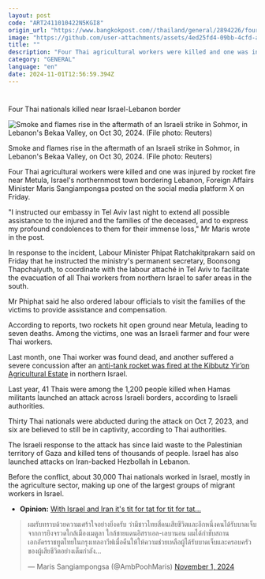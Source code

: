 ```yaml
---
layout: post
code: "ART2411010422N5KGI8"
origin_url: "https://www.bangkokpost.com//thailand/general/2894226/four-thai-nationals-killed-near-israel-lebanon-border"
image: "https://github.com/user-attachments/assets/4ed25fd4-09bb-4cfd-a85e-ec133b10a10b"
title: ""
description: "Four Thai agricultural workers were killed and one was injured by rocket fire near Metula, Israel"
category: "GENERAL"
language: "en"
date: 2024-11-01T12:56:59.394Z
---
```


# 

Four Thai nationals killed near Israel-Lebanon border

![Smoke and flames rise in the aftermath of an Israeli strike in Sohmor, in Lebanon's Bekaa Valley, on Oct 30, 2024. (File photo: Reuters)](https://github.com/user-attachments/assets/ed56230b-393b-45cf-ad6b-011469a3955a)

Smoke and flames rise in the aftermath of an Israeli strike in Sohmor, in Lebanon's Bekaa Valley, on Oct 30, 2024. (File photo: Reuters)

Four Thai agricultural workers were killed and one was injured by rocket fire near Metula, Israel's northernmost town bordering Lebanon, Foreign Affairs Minister Maris Sangiampongsa posted on the social media platform X on Friday.

"I instructed our embassy in Tel Aviv last night to extend all possible assistance to the injured and the families of the deceased, and to express my profound condolences to them for their immense loss," Mr Maris wrote in the post.

In response to the incident, Labour Minister Phipat Ratchakitprakarn said on Friday that he instructed the ministry's permanent secretary, Boonsong Thapchaiyuth, to coordinate with the labour attaché in Tel Aviv to facilitate the evacuation of all Thai workers from northern Israel to safer areas in the south.

Mr Phiphat said he also ordered labour officials to visit the families of the victims to provide assistance and compensation.

According to reports, two rockets hit open ground near Metula, leading to seven deaths. Among the victims, one was an Israeli farmer and four were Thai workers.

Last month, one Thai worker was found dead, and another suffered a severe concussion after an [anti-tank rocket was fired at the Kibbutz Yir’on Agricultural Estate](https://www.bangkokpost.com/thailand/general/2885583/thai-workers-body-being-brought-back-from-israel) in northern Israel.

Last year, 41 Thais were among the 1,200 people killed when Hamas militants launched an attack across Israeli borders, according to Israeli authorities.

Thirty Thai nationals were abducted during the attack on Oct 7, 2023, and six are believed to still be in captivity, according to Thai authorities.

The Israeli response to the attack has since laid waste to the Palestinian territory of Gaza and killed tens of thousands of people. Israel has also launched attacks on Iran-backed Hezbollah in Lebanon.

Before the conflict, about 30,000 Thai nationals worked in Israel, mostly in the agriculture sector, making up one of the largest groups of migrant workers in Israel.

*   **Opinion:** [With Israel and Iran it's tit for tat for tit for tat...](https://www.bangkokpost.com/opinion/opinion/2893372/with-israel-and-iran-its-tit-for-tat-for-tit-for-tat-)

> ผมรับทราบด้วยความเศร้าใจอย่างยิ่งครับ ว่ามีชาวไทยสี่คนเสียชีวิตและอีกหนึ่งคนได้รับบาดเจ็บจากการยิงจรวดใกล้เมืองเมตูลา ใกล้ชายแดนอิสราเอล-เลบานอน ผมได้กำชับสถานเอกอัครราชทูตไทยในกรุงเทลอาวีฟเมื่อคืนให้ให้ความช่วยเหลือผู้ได้รับบาดเจ็บและครอบครัวของผู้เสียชีวิตอย่างเต็มกำลัง…
> 
> — Maris Sangiampongsa (@AmbPoohMaris) [November 1, 2024](https://twitter.com/AmbPoohMaris/status/1852184278639219053?ref_src=twsrc%5Etfw)